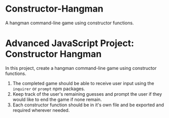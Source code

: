 # Constructor-Hangman
A hangman command-line game using constructor functions.

# Advanced JavaScript Project: Constructor Hangman

In this project, create a hangman command-line game using constructor functions.

1. The completed game should be able to receive user input using the `inquirer` or `prompt` npm packages.
2. Keep track of the user's remaining guesses and prompt the user if they would like to end the game if none remain.
3. Each constructor function should be in it's own file and be exported and required wherever needed.
